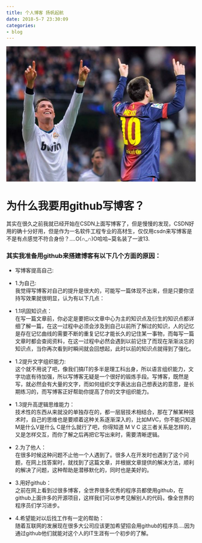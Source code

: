 ```yaml
---
title: 个人博客 扬帆起航
date: 2018-5-7 23:30:09
categories:
- blog
---
```

![](/uploads/mc.jpg) 
# 为什么我要用github写博客？
 
其实在很久之前我就已经开始在CSDN上面写博客了，但是慢慢的发现，CSDN好用的确十分好用，但是作为一名软件工程专业的高材生，仅仅用csdn来写博客是不是有点感觉不符合身份？....O(∩_∩)O哈哈~莫名装了一波13.

### 其实我准备用github来搭建博客有以下几个方面的原因：


+  写博客提高自己:

+  1.为自己:    
我觉得写博客对自己的提升是很大的，可能写一篇体现不出来，但是只要你坚持写效果就很明显，认为有以下几点：

+   1.1巩固知识点：    
 在写一篇文章前，你必定是要把以文章中心为主的知识点及衍生的知识点都详细了解一篇，在这一过程中必须会涉及到自己以前所了解过的知识，人的记忆是存在记忆曲线的需要不断的重复记忆才能长久的记住某一事物，而每写一篇文章时都会查阅资料，在这一过程中必然会遇到以前记住了而现在渐渐淡忘的知识点，当你再次看到时瞬间就会回想起，此时以前的知识点就得到了强化。

+    1.2提升文字组织能力:  
 这个就不用说了吧，像我们搞IT的多半是理工科出身，所以语言组织能力，文字功底有待加强，所以写博客无疑是一个很好的锻炼手段。写博客，既然是写，就必然会有大量的文字，而如何组织文字表达出自己想表达的意思，是长期练习的，而写博客正好帮助你提高了你的文字组织能力。

+   1.3提升高逻辑思维能力：     
  技术性的东西从来就没的单独存在的，都一层层技术相结合，那在了解某种技术时，自己的思维也是要顺着这种关系逐渐深入的，比如MVC，你不能只知道 M是什么V是什么 C是什么就行了吧，你得知道 M V C 这三者关系是怎样的，又是怎样交互，而你了解之后再把它写出来时，需要清晰逻辑。
  

+  2.为了他人：  
 在很多时候这种问题不止他一个人遇到了。很多人在开发时也遇到了这个问题，在网上找答案时，就找到了这篇文章，并根据文章提供的解决方法，顺利的解决了问题，这种帮助是潜移默化的，同时也是美好的。

+  3.用好github：  
 之前在网上看到过很多博客，全世界很多优秀的程序员都使用github，在github上面许多的开源项目，这样我们可以参考见解别人的代码，像全世界的程序员们学习进步。
+  4.希望能对以后找工作有一定的帮助：   
随着互联网的发展现在很多大公司应该更加希望招会用github的程序员....因为通过github他们就能对这个人的IT生涯有一个初步的了解。
